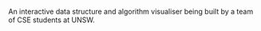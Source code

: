 An interactive data structure and algorithm visualiser being built by a team of CSE students at UNSW.
